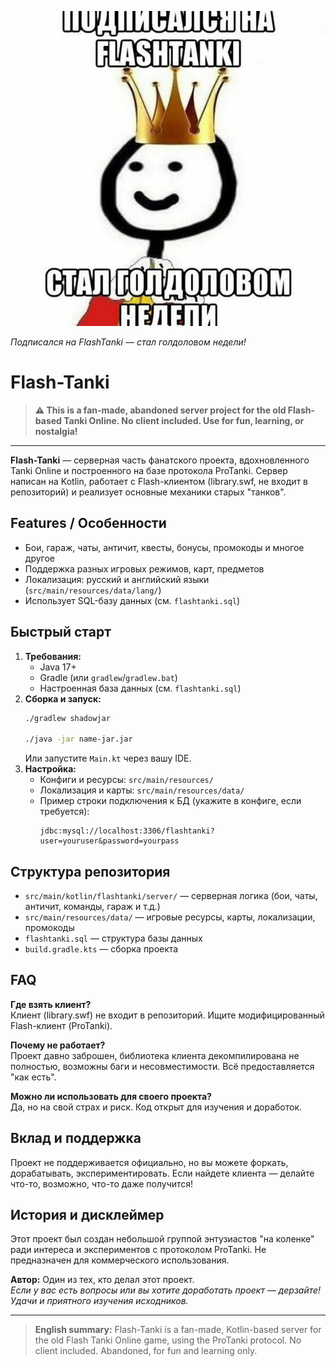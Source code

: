![Подписался на FlashTanki — стал голдоловом недели](meme.png)

*Подписался на FlashTanki — стал голдоловом недели!*

# Flash-Tanki

> **⚠️ This is a fan-made, abandoned server project for the old Flash-based Tanki Online. No client included. Use for fun, learning, or nostalgia!**

---

**Flash-Tanki** — серверная часть фанатского проекта, вдохновленного Tanki Online и построенного на базе протокола ProTanki. Сервер написан на Kotlin, работает с Flash-клиентом (library.swf, не входит в репозиторий) и реализует основные механики старых "танков".

## Features / Особенности
- Бои, гараж, чаты, античит, квесты, бонусы, промокоды и многое другое
- Поддержка разных игровых режимов, карт, предметов
- Локализация: русский и английский языки (`src/main/resources/data/lang/`)
- Использует SQL-базу данных (см. `flashtanki.sql`)

## Быстрый старт
1. **Требования:**
   - Java 17+
   - Gradle (или `gradlew`/`gradlew.bat`)
   - Настроенная база данных (см. `flashtanki.sql`)
2. **Сборка и запуск:**
    ```sh
   ./gradlew shadowjar
   
   ./java -jar name-jar.jar
   ```
   Или запустите `Main.kt` через вашу IDE.
3. **Настройка:**
   - Конфиги и ресурсы: `src/main/resources/`
   - Локализация и карты: `src/main/resources/data/`
   - Пример строки подключения к БД (укажите в конфиге, если требуется):
     ```
     jdbc:mysql://localhost:3306/flashtanki?user=youruser&password=yourpass
     ```

## Структура репозитория
- `src/main/kotlin/flashtanki/server/` — серверная логика (бои, чаты, античит, команды, гараж и т.д.)
- `src/main/resources/data/` — игровые ресурсы, карты, локализации, промокоды
- `flashtanki.sql` — структура базы данных
- `build.gradle.kts` — сборка проекта

## FAQ
**Где взять клиент?**  
Клиент (library.swf) не входит в репозиторий. Ищите модифицированный Flash-клиент (ProTanki).

**Почему не работает?**  
Проект давно заброшен, библиотека клиента декомпилирована не полностью, возможны баги и несовместимости. Всё предоставляется "как есть".

**Можно ли использовать для своего проекта?**  
Да, но на свой страх и риск. Код открыт для изучения и доработок.

## Вклад и поддержка
Проект не поддерживается официально, но вы можете форкать, дорабатывать, экспериментировать. Если найдете клиента — делайте что-то, возможно, что-то даже получится!

## История и дисклеймер
Этот проект был создан небольшой группой энтузиастов "на коленке" ради интереса и экспериментов с протоколом ProTanki. Не предназначен для коммерческого использования.

**Автор:** Один из тех, кто делал этот проект.  
*Если у вас есть вопросы или вы хотите доработать проект — дерзайте! Удачи и приятного изучения исходников.*

---

> **English summary:**
> Flash-Tanki is a fan-made, Kotlin-based server for the old Flash Tanki Online game, using the ProTanki protocol. No client included. Abandoned, for fun and learning only.
